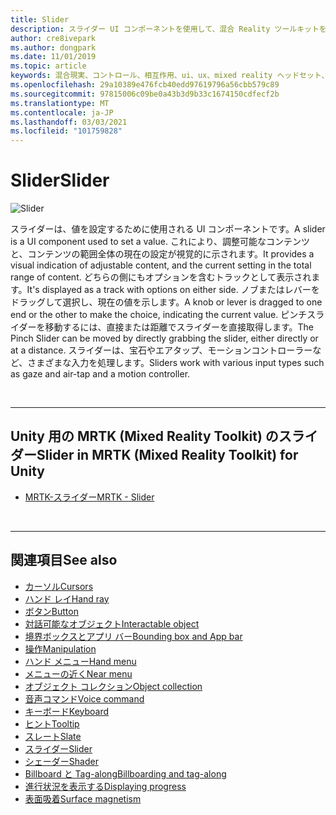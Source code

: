 ```yaml
---
title: Slider
description: スライダー UI コンポーネントを使用して、混合 Reality ツールキットを使用してトラックのノブまたはレバーを移動することによって値を設定する方法について説明します。
author: cre8ivepark
ms.author: dongpark
ms.date: 11/01/2019
ms.topic: article
keywords: 混合現実、コントロール、相互作用、ui、ux、mixed reality ヘッドセット、windows mixed reality ヘッドセット、virtual Reality ヘッドセット、HoloLens、スライダー、MRTK、Mixed Reality Toolkit
ms.openlocfilehash: 29a10389e476fcb40edd97619796a56cbb579c89
ms.sourcegitcommit: 97815006c09be0a43b3d9b33c1674150cdfecf2b
ms.translationtype: MT
ms.contentlocale: ja-JP
ms.lasthandoff: 03/03/2021
ms.locfileid: "101759828"
---
```

# <a name="slider"></a><span data-ttu-id="bfee8-104">Slider</span><span class="sxs-lookup"><span data-stu-id="bfee8-104">Slider</span></span>

![Slider](images/UX_Hero_Slider.jpg)

<span data-ttu-id="bfee8-106">スライダーは、値を設定するために使用される UI コンポーネントです。</span><span class="sxs-lookup"><span data-stu-id="bfee8-106">A slider is a UI component used to set a value.</span></span> <span data-ttu-id="bfee8-107">これにより、調整可能なコンテンツと、コンテンツの範囲全体の現在の設定が視覚的に示されます。</span><span class="sxs-lookup"><span data-stu-id="bfee8-107">It provides a visual indication of adjustable content, and the current setting in the total range of content.</span></span> <span data-ttu-id="bfee8-108">どちらの側にもオプションを含むトラックとして表示されます。</span><span class="sxs-lookup"><span data-stu-id="bfee8-108">It's displayed as a track with options on either side.</span></span> <span data-ttu-id="bfee8-109">ノブまたはレバーをドラッグして選択し、現在の値を示します。</span><span class="sxs-lookup"><span data-stu-id="bfee8-109">A knob or lever is dragged to one end or the other to make the choice, indicating the current value.</span></span> <span data-ttu-id="bfee8-110">ピンチスライダーを移動するには、直接または距離でスライダーを直接取得します。</span><span class="sxs-lookup"><span data-stu-id="bfee8-110">The Pinch Slider can be moved by directly grabbing the slider, either directly or at a distance.</span></span> <span data-ttu-id="bfee8-111">スライダーは、宝石やエアタップ、モーションコントローラーなど、さまざまな入力を処理します。</span><span class="sxs-lookup"><span data-stu-id="bfee8-111">Sliders work with various input types such as gaze and air-tap and a motion controller.</span></span>

<br>

---

## <a name="slider-in-mrtk-mixed-reality-toolkit-for-unity"></a><span data-ttu-id="bfee8-112">Unity 用の MRTK (Mixed Reality Toolkit) のスライダー</span><span class="sxs-lookup"><span data-stu-id="bfee8-112">Slider in MRTK (Mixed Reality Toolkit) for Unity</span></span>

* [<span data-ttu-id="bfee8-113">MRTK-スライダー</span><span class="sxs-lookup"><span data-stu-id="bfee8-113">MRTK - Slider</span></span>](https://docs.microsoft.com/windows/mixed-reality/mrtk-docs/features/ux-building-blocks/sliders.md)

<br>

---

## <a name="see-also"></a><span data-ttu-id="bfee8-114">関連項目</span><span class="sxs-lookup"><span data-stu-id="bfee8-114">See also</span></span>

* [<span data-ttu-id="bfee8-115">カーソル</span><span class="sxs-lookup"><span data-stu-id="bfee8-115">Cursors</span></span>](cursors.md)
* [<span data-ttu-id="bfee8-116">ハンド レイ</span><span class="sxs-lookup"><span data-stu-id="bfee8-116">Hand ray</span></span>](point-and-commit.md)
* [<span data-ttu-id="bfee8-117">ボタン</span><span class="sxs-lookup"><span data-stu-id="bfee8-117">Button</span></span>](button.md)
* [<span data-ttu-id="bfee8-118">対話可能なオブジェクト</span><span class="sxs-lookup"><span data-stu-id="bfee8-118">Interactable object</span></span>](interactable-object.md)
* [<span data-ttu-id="bfee8-119">境界ボックスとアプリ バー</span><span class="sxs-lookup"><span data-stu-id="bfee8-119">Bounding box and App bar</span></span>](app-bar-and-bounding-box.md)
* [<span data-ttu-id="bfee8-120">操作</span><span class="sxs-lookup"><span data-stu-id="bfee8-120">Manipulation</span></span>](direct-manipulation.md)
* [<span data-ttu-id="bfee8-121">ハンド メニュー</span><span class="sxs-lookup"><span data-stu-id="bfee8-121">Hand menu</span></span>](hand-menu.md)
* [<span data-ttu-id="bfee8-122">メニューの近く</span><span class="sxs-lookup"><span data-stu-id="bfee8-122">Near menu</span></span>](near-menu.md)
* [<span data-ttu-id="bfee8-123">オブジェクト コレクション</span><span class="sxs-lookup"><span data-stu-id="bfee8-123">Object collection</span></span>](object-collection.md)
* [<span data-ttu-id="bfee8-124">音声コマンド</span><span class="sxs-lookup"><span data-stu-id="bfee8-124">Voice command</span></span>](voice-input.md)
* [<span data-ttu-id="bfee8-125">キーボード</span><span class="sxs-lookup"><span data-stu-id="bfee8-125">Keyboard</span></span>](keyboard.md)
* [<span data-ttu-id="bfee8-126">ヒント</span><span class="sxs-lookup"><span data-stu-id="bfee8-126">Tooltip</span></span>](tooltip.md)
* [<span data-ttu-id="bfee8-127">スレート</span><span class="sxs-lookup"><span data-stu-id="bfee8-127">Slate</span></span>](slate.md)
* [<span data-ttu-id="bfee8-128">スライダー</span><span class="sxs-lookup"><span data-stu-id="bfee8-128">Slider</span></span>](slider.md)
* [<span data-ttu-id="bfee8-129">シェーダー</span><span class="sxs-lookup"><span data-stu-id="bfee8-129">Shader</span></span>](shader.md)
* [<span data-ttu-id="bfee8-130">Billboard と Tag-along</span><span class="sxs-lookup"><span data-stu-id="bfee8-130">Billboarding and tag-along</span></span>](billboarding-and-tag-along.md)
* [<span data-ttu-id="bfee8-131">進行状況を表示する</span><span class="sxs-lookup"><span data-stu-id="bfee8-131">Displaying progress</span></span>](progress.md)
* [<span data-ttu-id="bfee8-132">表面吸着</span><span class="sxs-lookup"><span data-stu-id="bfee8-132">Surface magnetism</span></span>](surface-magnetism.md)
